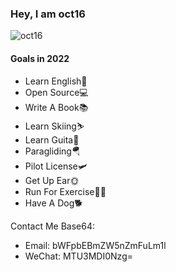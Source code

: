 <h3>
  Hey, I am oct16
</h3>

<p align="left"> <img src="https://komarev.com/ghpvc/?username=oct16" alt="oct16" /> </p>

<h4>Goals in 2022</h4>
<ul>
  <li>Learn English🤣</li>
  <li>Open Source💻</li>
  <li>Write A Book📚</li>
  <li>Learn Skiing⛷</li>
  <li>Learn Guita🎸</li>
  <li>Paragliding🪂</li>
  <li>Pilot License🛩</li>
  <li>Get Up Ear🌞</li>
  <li>Run For Exercise🏃🏻</li>
  <li>Have A Dog🐕</li>
</ul>

Contact Me Base64: 
- Email: bWFpbEBmZW5nZmFuLm1l
- WeChat: MTU3MDI0Nzg=
